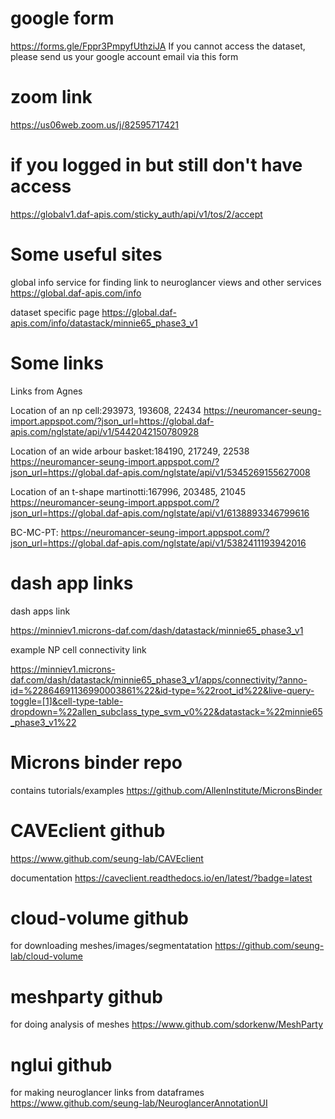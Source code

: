 # google form
https://forms.gle/Fppr3PmpyfUthziJA
If you cannot access the dataset, please send us your google account email via this form

# zoom link
https://us06web.zoom.us/j/82595717421

# if you logged in but still don't have access
https://globalv1.daf-apis.com/sticky_auth/api/v1/tos/2/accept

# Some useful sites

global info service 
for finding link to neuroglancer views and other services
https://global.daf-apis.com/info

dataset specific page
https://global.daf-apis.com/info/datastack/minnie65_phase3_v1


# Some links

Links from Agnes

Location of an np cell:293973, 193608, 22434
https://neuromancer-seung-import.appspot.com/?json_url=https://global.daf-apis.com/nglstate/api/v1/5442042150780928

Location of an wide arbour basket:184190, 217249, 22538
https://neuromancer-seung-import.appspot.com/?json_url=https://global.daf-apis.com/nglstate/api/v1/5345269155627008

Location of an t-shape martinotti:167996, 203485, 21045
https://neuromancer-seung-import.appspot.com/?json_url=https://global.daf-apis.com/nglstate/api/v1/6138893346799616


BC-MC-PT:
https://neuromancer-seung-import.appspot.com/?json_url=https://global.daf-apis.com/nglstate/api/v1/5382411193942016

# dash app links

dash apps link

https://minniev1.microns-daf.com/dash/datastack/minnie65_phase3_v1


example NP cell connectivity link

https://minniev1.microns-daf.com/dash/datastack/minnie65_phase3_v1/apps/connectivity/?anno-id=%22864691136990003861%22&id-type=%22root_id%22&live-query-toggle=[1]&cell-type-table-dropdown=%22allen_subclass_type_svm_v0%22&datastack=%22minnie65_phase3_v1%22

# Microns binder repo
contains tutorials/examples
https://github.com/AllenInstitute/MicronsBinder

# CAVEclient github
https://www.github.com/seung-lab/CAVEclient

documentation
https://caveclient.readthedocs.io/en/latest/?badge=latest

# cloud-volume github
for downloading meshes/images/segmentatation
https://github.com/seung-lab/cloud-volume

# meshparty github
for doing analysis of meshes
https://www.github.com/sdorkenw/MeshParty

# nglui github
for making neuroglancer links from dataframes
https://www.github.com/seung-lab/NeuroglancerAnnotationUI

